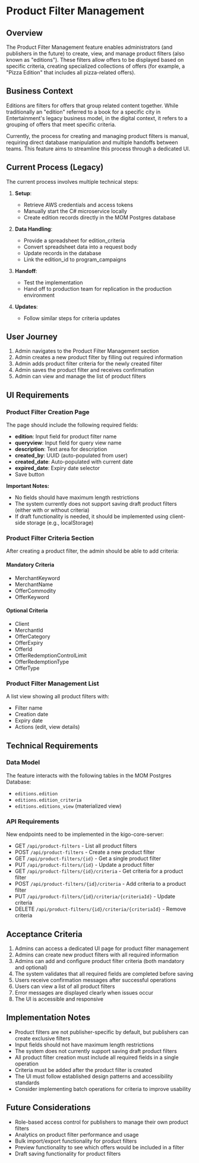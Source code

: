 # Product Filter Management

## Overview

The Product Filter Management feature enables administrators (and publishers in the future) to create, view, and manage product filters (also known as "editions"). These filters allow offers to be displayed based on specific criteria, creating specialized collections of offers (for example, a "Pizza Edition" that includes all pizza-related offers).

## Business Context

Editions are filters for offers that group related content together. While traditionally an "edition" referred to a book for a specific city in Entertainment's legacy business model, in the digital context, it refers to a grouping of offers that meet specific criteria.

Currently, the process for creating and managing product filters is manual, requiring direct database manipulation and multiple handoffs between teams. This feature aims to streamline this process through a dedicated UI.

## Current Process (Legacy)

The current process involves multiple technical steps:

1. **Setup**:

   - Retrieve AWS credentials and access tokens
   - Manually start the C# microservice locally
   - Create edition records directly in the MOM Postgres database

2. **Data Handling**:

   - Provide a spreadsheet for edition_criteria
   - Convert spreadsheet data into a request body
   - Update records in the database
   - Link the edition_id to program_campaigns

3. **Handoff**:

   - Test the implementation
   - Hand off to production team for replication in the production environment

4. **Updates**:
   - Follow similar steps for criteria updates

## User Journey

1. Admin navigates to the Product Filter Management section
2. Admin creates a new product filter by filling out required information
3. Admin adds product filter criteria for the newly created filter
4. Admin saves the product filter and receives confirmation
5. Admin can view and manage the list of product filters

## UI Requirements

### Product Filter Creation Page

The page should include the following required fields:

- **edition**: Input field for product filter name
- **queryview**: Input field for query view name
- **description**: Text area for description
- **created_by**: UUID (auto-populated from user)
- **created_date**: Auto-populated with current date
- **expired_date**: Expiry date selector
- Save button

**Important Notes:**

- No fields should have maximum length restrictions
- The system currently does not support saving draft product filters (either with or without criteria)
- If draft functionality is needed, it should be implemented using client-side storage (e.g., localStorage)

### Product Filter Criteria Section

After creating a product filter, the admin should be able to add criteria:

#### Mandatory Criteria

- MerchantKeyword
- MerchantName
- OfferCommodity
- OfferKeyword

#### Optional Criteria

- Client
- MerchantId
- OfferCategory
- OfferExpiry
- OfferId
- OfferRedemptionControlLimit
- OfferRedemptionType
- OfferType

### Product Filter Management List

A list view showing all product filters with:

- Filter name
- Creation date
- Expiry date
- Actions (edit, view details)

## Technical Requirements

### Data Model

The feature interacts with the following tables in the MOM Postgres Database:

- `editions.edition`
- `editions.edition_criteria`
- `editions.editions_view` (materialized view)

### API Requirements

New endpoints need to be implemented in the kigo-core-server:

- GET `/api/product-filters` - List all product filters
- POST `/api/product-filters` - Create a new product filter
- GET `/api/product-filters/{id}` - Get a single product filter
- PUT `/api/product-filters/{id}` - Update a product filter
- GET `/api/product-filters/{id}/criteria` - Get criteria for a product filter
- POST `/api/product-filters/{id}/criteria` - Add criteria to a product filter
- PUT `/api/product-filters/{id}/criteria/{criteriaId}` - Update criteria
- DELETE `/api/product-filters/{id}/criteria/{criteriaId}` - Remove criteria

## Acceptance Criteria

1. Admins can access a dedicated UI page for product filter management
2. Admins can create new product filters with all required information
3. Admins can add and configure product filter criteria (both mandatory and optional)
4. The system validates that all required fields are completed before saving
5. Users receive confirmation messages after successful operations
6. Users can view a list of all product filters
7. Error messages are displayed clearly when issues occur
8. The UI is accessible and responsive

## Implementation Notes

- Product filters are not publisher-specific by default, but publishers can create exclusive filters
- Input fields should not have maximum length restrictions
- The system does not currently support saving draft product filters
- All product filter creation must include all required fields in a single operation
- Criteria must be added after the product filter is created
- The UI must follow established design patterns and accessibility standards
- Consider implementing batch operations for criteria to improve usability

## Future Considerations

- Role-based access control for publishers to manage their own product filters
- Analytics on product filter performance and usage
- Bulk import/export functionality for product filters
- Preview functionality to see which offers would be included in a filter
- Draft saving functionality for product filters
